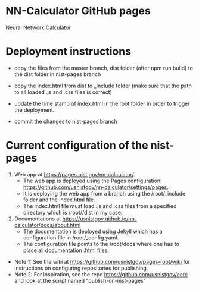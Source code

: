 # NN-Calculator GitHub pages
Neural Network Calculator

# Deployment instructions

- copy the files from the master branch, dist folder (after npm run build) to the dist folder in nist-pages branch

- copy the index.html from dist to _include folder (make sure that the path to all loaded .js and .css files is correct)

- update the time stamp of index.html in the root folder  in order to trigger the deployment.

- commit the changes to nist-pages branch

# Current configuration of the nist-pages

1. Web app at https://pages.nist.gov/nn-calculator/.
    * The web app is deployed using the Pages configuration: https://github.com/usnistgov/nn-calculator/settings/pages.
    * It is deploying the web app from a branch using the /root/_include folder and the index.html file. 
    * The index.html file must load .js and .css files from a specified directory which is /root//dist in my case.
2. Documentations at https://usnistgov.github.io/nn-calculator/docs/about.html
    * The documentation is deployed using Jekyll which has a configuration file in /root/_config.yaml.
    * The configuration file points to the /root/docs where one has to place all documentation .html files.

- Note 1: See the wiki at https://github.com/usnistgov/pages-root/wiki for instructions on configuring repositories for publishing.
- Note 2: For inspiration, see the repo https://github.com/usnistgov/eerc and look at the script named “publish-on-nist-pages” 

 

